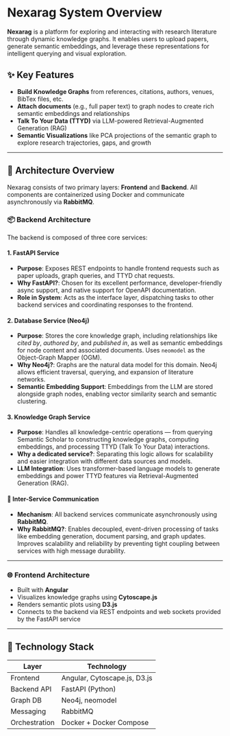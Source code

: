 # Nexarag System Overview

**Nexarag** is a platform for exploring and interacting with research literature through dynamic knowledge graphs. It enables users to upload papers, generate semantic embeddings, and leverage these representations for intelligent querying and visual exploration.

## ✨ Key Features

- **Build Knowledge Graphs** from references, citations, authors, venues, BibTex files, etc.
- **Attach documents** (e.g., full paper text) to graph nodes to create rich semantic embeddings and relationships
- **Talk To Your Data (TTYD)** via LLM-powered Retrieval-Augmented Generation (RAG)
- **Semantic Visualizations** like PCA projections of the semantic graph to explore research trajectories, gaps, and growth

---

## 🧱 Architecture Overview

Nexarag consists of two primary layers: **Frontend** and **Backend**. All components are containerized using Docker and communicate asynchronously via **RabbitMQ**.

### 📦 Backend Architecture

The backend is composed of three core services:

#### 1. **FastAPI Service**
- **Purpose**: Exposes REST endpoints to handle frontend requests such as paper uploads, graph queries, and TTYD chat requests.
- **Why FastAPI?**: Chosen for its excellent performance, developer-friendly async support, and native support for OpenAPI documentation.
- **Role in System**: Acts as the interface layer, dispatching tasks to other backend services and coordinating responses to the frontend.

#### 2. **Database Service (Neo4j)**
- **Purpose**: Stores the core knowledge graph, including relationships like _cited by_, _authored by_, and _published in_, as well as semantic embeddings for node content and associated documents. Uses `neomodel` as the Object-Graph Mapper (OGM).
- **Why Neo4j?**: Graphs are the natural data model for this domain. Neo4j allows efficient traversal, querying, and expansion of literature networks.
- **Semantic Embedding Support**: Embeddings from the LLM are stored alongside graph nodes, enabling vector similarity search and semantic clustering.

#### 3. **Knowledge Graph Service**
- **Purpose**: Handles all knowledge-centric operations — from querying Semantic Scholar to constructing knowledge graphs, computing embeddings, and processing TTYD (Talk To Your Data) interactions.
- **Why a dedicated service?**: Separating this logic allows for scalability and easier integration with different data sources and models.
- **LLM Integration**: Uses transformer-based language models to generate embeddings and power TTYD features via Retrieval-Augmented Generation (RAG).

#### 🔁 Inter-Service Communication
- **Mechanism**: All backend services communicate asynchronously using **RabbitMQ**.
- **Why RabbitMQ?**: Enables decoupled, event-driven processing of tasks like embedding generation, document parsing, and graph updates. Improves scalability and reliability by preventing tight coupling between services with high message durability.

---

### 🌐 Frontend Architecture

- Built with **Angular**
- Visualizes knowledge graphs using **Cytoscape.js**
- Renders semantic plots using **D3.js**
- Connects to the backend via REST endpoints and web sockets provided by the FastAPI service

---

## 🧠 Technology Stack

| Layer         | Technology                            |
|--------------|----------------------------------------|
| Frontend     | Angular, Cytoscape.js, D3.js           |
| Backend API  | FastAPI (Python)                       |
| Graph DB     | Neo4j, neomodel                        |
| Messaging    | RabbitMQ                               |
| Orchestration| Docker + Docker Compose                |

